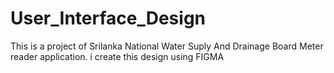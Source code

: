 # User_Interface_Design
This is a project of Srilanka National Water Suply And Drainage Board Meter reader application. i create this design using FIGMA
